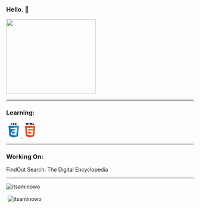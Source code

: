 <h3 align="left">Hello. 👋</h3>
<img src="https://media.giphy.com/media/vFKqnCdLPNOKc/giphy.gif" width="240" height="200" />
<hr>
<h3 align="left">Learning:</h3>
<p align="left"> <a href="https://www.w3schools.com/css/" target="_blank" rel="noreferrer"> <img src="https://raw.githubusercontent.com/devicons/devicon/master/icons/css3/css3-original-wordmark.svg" alt="css3" width="40" height="40"/> </a> <a href="https://www.w3.org/html/" target="_blank" rel="noreferrer"> <img src="https://raw.githubusercontent.com/devicons/devicon/master/icons/html5/html5-original-wordmark.svg" alt="html5" width="40" height="40"/> </a> </p>
<hr>
<h3 align="left">Working On:</h3>
<p align="left">FindOut Search: The Digital Encyclopedia</p>
<hr>
<p align="left"> <img src="https://komarev.com/ghpvc/?username=itsaminowo&label=Profile%20views&color=0e75b6&style=flat" alt="itsaminowo" /> </p>
<p>&nbsp;<img align="center" src="https://github-readme-stats.vercel.app/api?username=itsaminowo&show_icons=true&locale=en" alt="itsaminowo" /></p>

